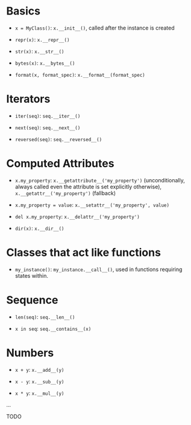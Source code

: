 # Basics

- `x = MyClass()`: `x.__init__()`, called after the instance is created

- `repr(x)`: `x.__repr__()`

- `str(x)`: `x.__str__()`

- `bytes(x)`: `x.__bytes__()`

- `format(x, format_spec)`: `x.__format__(format_spec)`

# Iterators

- `iter(seq)`: `seq.__iter__()`

- `next(seq)`: `seq.__next__()`

- `reversed(seq)`: `seq.__reversed__()`

# Computed Attributes

- `x.my_property`: `x.__getattribute__('my_property')` (unconditionally, always called even the attribute is set explicitly otherwise), `x.__getattr__('my_property')` (fallback)

- `x.my_property = value`: `x.__setattr__('my_property', value)`

- `del x.my_property`: `x.__delattr__('my_property')`

- `dir(x)`: `x.__dir__()`

# Classes that act like functions

- `my_instance()`: `my_instance.__call__()`, used in functions requiring states within.

# Sequence

- `len(seq)`: `seq.__len__()`

- `x in seq`: `seq.__contains__(x)`

# Numbers

- `x + y`: `x.__add__(y)`

- `x - y`: `x.__sub__(y)`

- `x * y`: `x.__mul__(y)`

...

TODO
